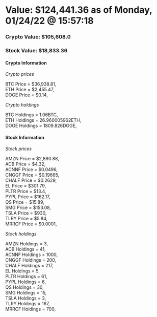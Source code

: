 # Value: $124,441.36 as of Monday, 01/24/22 @ 15:57:18 

### Crypto Value: $105,608.0

### Stock Value: $18,833.36

#### Crypto Information 
*Crypto prices* 

BTC Price = $36,938.81,  
ETH Price = $2,455.47,  
DOGE Price = $0.14,  


*Crypto holdings* 

BTC Holdings = 1.06BTC,  
ETH Holdings = 26.960005962ETH,  
DOGE Holdings = 1809.826DOGE,  


#### Stock Information 

*Stock prices* 

AMZN Price = $2,890.88,  
ACB Price = $4.32,  
ACNNF Price = $0.0496,  
CNGGF Price = $0.19665,  
CHALF Price = $0.2629,  
EL Price = $301.79,  
PLTR Price = $13.4,  
PYPL Price = $162.17,  
QS Price = $15.89,  
SMG Price = $153.08,  
TSLA Price = $930,  
TLRY Price = $5.84,  
MRRCF Price = $0.0001,  


*Stock holdings* 

AMZN Holdings = 3,  
ACB Holdings = 41,  
ACNNF Holdings = 1000,  
CNGGF Holdings = 200,  
CHALF Holdings = 217,  
EL Holdings = 5,  
PLTR Holdings = 61,  
PYPL Holdings = 6,  
QS Holdings = 30,  
SMG Holdings = 15,  
TSLA Holdings = 3,  
TLRY Holdings = 167,  
MRRCF Holdings = 700,  


